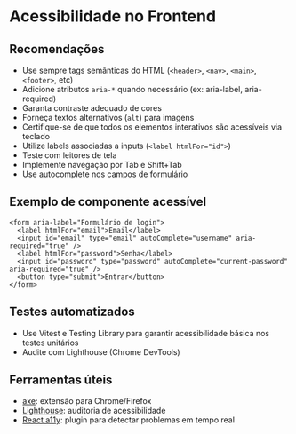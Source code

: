 # Acessibilidade no Frontend

## Recomendações
- Use sempre tags semânticas do HTML (`<header>`, `<nav>`, `<main>`, `<footer>`, etc)
- Adicione atributos `aria-*` quando necessário (ex: aria-label, aria-required)
- Garanta contraste adequado de cores
- Forneça textos alternativos (`alt`) para imagens
- Certifique-se de que todos os elementos interativos são acessíveis via teclado
- Utilize labels associadas a inputs (`<label htmlFor="id">`)
- Teste com leitores de tela
- Implemente navegação por Tab e Shift+Tab
- Use autocomplete nos campos de formulário

## Exemplo de componente acessível
```tsx
<form aria-label="Formulário de login">
  <label htmlFor="email">Email</label>
  <input id="email" type="email" autoComplete="username" aria-required="true" />
  <label htmlFor="password">Senha</label>
  <input id="password" type="password" autoComplete="current-password" aria-required="true" />
  <button type="submit">Entrar</button>
</form>
```

## Testes automatizados
- Use Vitest e Testing Library para garantir acessibilidade básica nos testes unitários
- Audite com Lighthouse (Chrome DevTools)

## Ferramentas úteis
- [axe](https://www.deque.com/axe/): extensão para Chrome/Firefox
- [Lighthouse](https://developers.google.com/web/tools/lighthouse): auditoria de acessibilidade
- [React a11y](https://github.com/reactjs/react-a11y): plugin para detectar problemas em tempo real 